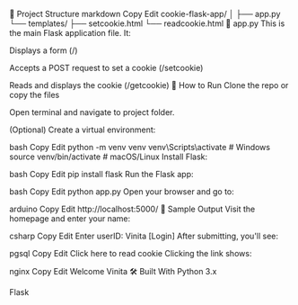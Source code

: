 📂 Project Structure
markdown
Copy
Edit
cookie-flask-app/
│
├── app.py
└── templates/
    ├── setcookie.html
    └── readcookie.html
📄 app.py
This is the main Flask application file. It:

Displays a form (/)

Accepts a POST request to set a cookie (/setcookie)

Reads and displays the cookie (/getcookie)
🚀 How to Run
Clone the repo or copy the files

Open terminal and navigate to project folder.

(Optional) Create a virtual environment:

bash
Copy
Edit
python -m venv venv
venv\Scripts\activate   # Windows
source venv/bin/activate  # macOS/Linux
Install Flask:

bash
Copy
Edit
pip install flask
Run the Flask app:

bash
Copy
Edit
python app.py
Open your browser and go to:

arduino
Copy
Edit
http://localhost:5000/
🧪 Sample Output
Visit the homepage and enter your name:

csharp
Copy
Edit
Enter userID: Vinita
[Login]
After submitting, you'll see:

pgsql
Copy
Edit
Click here to read cookie
Clicking the link shows:

nginx
Copy
Edit
Welcome Vinita
🛠 Built With
Python 3.x

Flask

